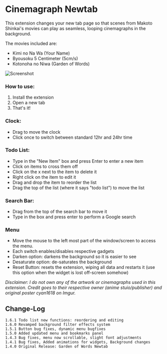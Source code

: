 # Cinemagraph Newtab
This extension changes your new tab page so that scenes from Makoto Shinkai's movies can play as seamless, looping cinemagraphs in the background.

The movies included are:
- Kimi no Na Wa (Your Name)
- Byousoku 5 Centimeter (5cm/s)
- Kotonoha no Niwa (Garden of Words)

![Screenshot](/../master/SC.png)

### How to use:
1. Install the extension
2. Open a new tab
3. That's it!

### Clock:
- Drag to move the clock
- Click once to switch between standard 12hr and 24hr time

### Todo List:
- Type in the "New Item" box and press Enter to enter a new item
- Click on items to cross them off
- Click on the x next to the item to delete it
- Right click on the item to edit it
- Drag and drop the item to reorder the list
- Drag the top of the list (where it says "todo list") to move the list

### Search Bar:
- Drag from the top of the search bar to move it
- Type in the box and press enter to perform a Google search

### Menu
- Move the mouse to the left most part of the window/screen to access the menu.
- Each switch enables/disables respective gadgets
- Darken option: darkens the background so it is easier to see
- Desaturate option: de-saturates the background
- Reset Button: resets the extension, wiping all data and restarts it (use this option when the widget is lost off-screen somehow)

*Disclaimer: I do not own any of the artwork or cinemagraphs used in this extension. Credit goes to their respective owner (anime stuio/publisher) and original poster cyan1618 on Imgur.*


## Change-Log
```
1.6.1 Todo list new functions: reordering and editing
1.6.0 Revamped background filter effects system
1.5.1 Button bug fixes, dynamic menu bugfixes
1.5.0 Added updated menu and bookmarks panel
1.4.3 Bug fixes, menu now scrollable, slight font adjustments
1.4.1 Bug fixes, Added animations for widgets, Background changes
1.4.0 Original Release: Garden of Words Newtab
```
